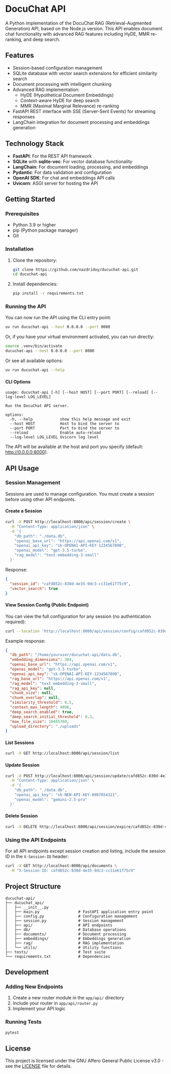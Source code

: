 # DocuChat API

A Python implementation of the DocuChat RAG (Retrieval-Augmented Generation) API, based on the Node.js version. This API enables document chat functionality with advanced RAG features including HyDE, MMR re-ranking, and deep search.

## Features

- Session-based configuration management
- SQLite database with vector search extensions for efficient similarity search
- Document processing with intelligent chunking
- Advanced RAG implementation:
  - HyDE (Hypothetical Document Embeddings)
  - Context-aware HyDE for deep search
  - MMR (Maximal Marginal Relevance) re-ranking
- FastAPI REST interface with SSE (Server-Sent Events) for streaming responses
- LangChain integration for document processing and embeddings generation

## Technology Stack

- **FastAPI**: For the REST API framework
- **SQLite** with **sqlite-vec**: For vector database functionality
- **LangChain**: For document loading, processing, and embeddings
- **Pydantic**: For data validation and configuration
- **OpenAI SDK**: For chat and embeddings API calls
- **Uvicorn**: ASGI server for hosting the API

## Getting Started

### Prerequisites

- Python 3.9 or higher
- pip (Python package manager)
- Git

### Installation

1. Clone the repository:
   ```bash
   git clone https://github.com/nazdridoy/ducuchat-api.git
   cd ducuchat-api
   ```

2. Install dependencies:
   ```bash
   pip install -r requirements.txt
   ```

### Running the API

You can now run the API using the CLI entry point:

```bash
uv run ducuchat-api --host 0.0.0.0 --port 8080
```

Or, if you have your virtual environment activated, you can run directly:

```bash
source .venv/bin/activate
ducuchat-api --host 0.0.0.0 --port 8080
```

Or see all available options:

```bash
uv run ducuchat-api --help
```

#### CLI Options

```
usage: ducuchat-api [-h] [--host HOST] [--port PORT] [--reload] [--log-level LOG_LEVEL]

Run the DocuChat API server.

options:
  -h, --help            show this help message and exit
  --host HOST           Host to bind the server to
  --port PORT           Port to bind the server to
  --reload              Enable auto-reload
  --log-level LOG_LEVEL Uvicorn log level
```

The API will be available at the host and port you specify (default: http://0.0.0.0:8000).

## API Usage

### Session Management

Sessions are used to manage configuration. You must create a session before using other API endpoints.

#### Create a Session

```bash
curl -X POST http://localhost:8000/api/session/create \
  -H "Content-Type: application/json" \
  -d '{
    "db_path": "./data.db",
    "openai_base_url": "https://api.openai.com/v1",
    "openai_api_key": "sk-OPENAI-API-KEY-1234567890",
    "openai_model": "gpt-3.5-turbo",
    "rag_model": "text-embedding-3-small"
  }'
```

Response:
```json
{
  "session_id": "cafd852c-830d-4e35-9dc3-cc31e61f75c9",
  "vector_search": true
}
```

#### View Session Config (Public Endpoint)

You can view the full configuration for any session (no authentication required):

```bash
curl --location 'http://localhost:8000/api/session/config/cafd852c-830d-4e35-9dc3-cc31e61f75c9'
```

Example response:
```json
{
  "db_path": "/home/youruser/ducuchat-api/data.db",
  "embedding_dimensions": 384,
  "openai_base_url": "https://api.openai.com/v1",
  "openai_model": "gpt-3.5-turbo",
  "openai_api_key": "sk-OPENAI-API-KEY-1234567890",
  "rag_base_url": "https://api.openai.com/v1",
  "rag_model": "text-embedding-3-small",
  "rag_api_key": null,
  "chunk_size": null,
  "chunk_overlap": null,
  "similarity_threshold": 0.5,
  "context_max_length": 4096,
  "deep_search_enabled": true,
  "deep_search_initial_threshold": 0.3,
  "max_file_size": 10485760,
  "upload_directory": "./uploads"
}
```

#### List Sessions

```bash
curl -X GET http://localhost:8000/api/session/list
```

#### Update Session

```bash
curl -X POST http://localhost:8000/api/session/update/cafd852c-830d-4e35-9dc3-cc31e61f75c9 \
  -H "Content-Type: application/json" \
  -d '{
    "db_path": "./data.db",
    "openai_api_key": "sk-NEW-API-KEY-0987654321",
    "openai_model": "gemini-2.5-pro"
  }'
```

#### Delete Session

```bash
curl -X DELETE http://localhost:8000/api/session/expire/cafd852c-830d-4e35-9dc3-cc31e61f75c9
```

### Using the API Endpoints

For all API endpoints except session creation and listing, include the session ID in the `X-Session-ID` header:

```bash
curl -X GET http://localhost:8000/api/documents \
  -H "X-Session-ID: cafd852c-830d-4e35-9dc3-cc31e61f75c9"
```

## Project Structure

```
ducuchat-api/
├── ducuchat_api/
│   ├── __init__.py
│   ├── main.py                 # FastAPI application entry point
│   ├── config.py               # Configuration management
│   ├── session.py              # Session management
│   ├── api/                    # API endpoints
│   ├── db/                     # Database operations
│   ├── documents/              # Document processing
│   ├── embeddings/             # Embeddings generation
│   ├── rag/                    # RAG implementation
│   └── utils/                  # Utility functions
├── tests/                      # Test suite
└── requirements.txt            # Dependencies
```

## Development

### Adding New Endpoints

1. Create a new router module in the `app/api/` directory
2. Include your router in `app/api/router.py`
3. Implement your API logic

### Running Tests

```bash
pytest
```

## License

This project is licensed under the GNU Affero General Public License v3.0 - see the [LICENSE](LICENSE) file for details.